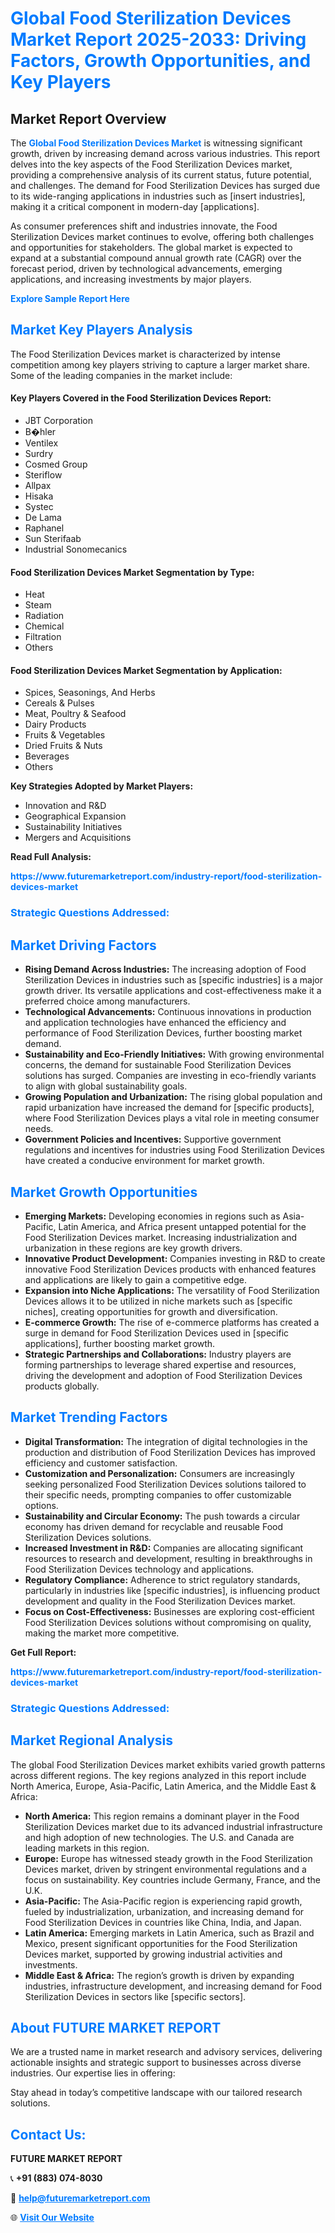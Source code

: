 <h1 style="color: #007BFF;">Global Food Sterilization Devices Market Report 2025-2033: Driving Factors, Growth Opportunities, and Key Players</h1>

<section id="overview">
<h2>Market Report Overview</h2>
<p>The <a href="https://www.futuremarketreport.com/industry-report/food-sterilization-devices-market" style="color: #007BFF; text-decoration: none;"><strong>Global Food Sterilization Devices Market</strong></a> is witnessing significant growth, driven by increasing demand across various industries. This report delves into the key aspects of the Food Sterilization Devices market, providing a comprehensive analysis of its current status, future potential, and challenges. The demand for Food Sterilization Devices has surged due to its wide-ranging applications in industries such as [insert industries], making it a critical component in modern-day [applications].</p>
<p>As consumer preferences shift and industries innovate, the Food Sterilization Devices market continues to evolve, offering both challenges and opportunities for stakeholders. The global market is expected to expand at a substantial compound annual growth rate (CAGR) over the forecast period, driven by technological advancements, emerging applications, and increasing investments by major players.</p>
</section>

<section id="overview">
<p><a href="https://www.futuremarketreport.com/request-sample/reportId=84900" style="color: #007BFF; text-decoration: none;"><strong>Explore Sample Report Here</strong></a></p>
</section>

<section id="key-players">
<h2 style="color: #007BFF;">Market Key Players Analysis</h2>
<p>The Food Sterilization Devices market is characterized by intense competition among key players striving to capture a larger market share. Some of the leading companies in the market include:</p>
<h4>Key Players Covered in the Food Sterilization Devices Report:</h4>
<ul><li>JBT Corporation</li><li>B�hler</li><li>Ventilex</li><li>Surdry</li><li>Cosmed Group</li><li>Steriflow</li><li>Allpax</li><li>Hisaka</li><li>Systec</li><li>De Lama</li><li>Raphanel</li><li>Sun Sterifaab</li><li>Industrial Sonomecanics</li></ul>
<h4>Food Sterilization Devices Market Segmentation by Type:</h4>
<ul><li>Heat</li><li>Steam</li><li>Radiation</li><li>Chemical</li><li>Filtration</li><li>Others</li></ul>

<h4>Food Sterilization Devices Market Segmentation by Application:</h4>
<ul><li>Spices, Seasonings, And Herbs</li><li>Cereals &amp; Pulses</li><li>Meat, Poultry &amp; Seafood</li><li>Dairy Products</li><li>Fruits &amp; Vegetables</li><li>Dried Fruits &amp; Nuts</li><li>Beverages</li><li>Others</li></ul>
<p><strong>Key Strategies Adopted by Market Players:</strong></p>
<ul>
<li>Innovation and R&D</li>
<li>Geographical Expansion</li>
<li>Sustainability Initiatives</li>
<li>Mergers and Acquisitions</li>
</ul>
</section>

<section>
<p><strong>Read Full Analysis: </strong></p><a href="https://www.futuremarketreport.com/industry-report/food-sterilization-devices-market" style="color: #007BFF; text-decoration: none;"><strong>https://www.futuremarketreport.com/industry-report/food-sterilization-devices-market</strong></a>
<h3 style="color: #007BFF;">Strategic Questions Addressed:</h3>
</section>

<section id="driving-factors">
<h2 style="color: #007BFF;">Market Driving Factors</h2>
<ul>
<li><strong>Rising Demand Across Industries:</strong> The increasing adoption of Food Sterilization Devices in industries such as [specific industries] is a major growth driver. Its versatile applications and cost-effectiveness make it a preferred choice among manufacturers.</li>
<li><strong>Technological Advancements:</strong> Continuous innovations in production and application technologies have enhanced the efficiency and performance of Food Sterilization Devices, further boosting market demand.</li>
<li><strong>Sustainability and Eco-Friendly Initiatives:</strong> With growing environmental concerns, the demand for sustainable Food Sterilization Devices solutions has surged. Companies are investing in eco-friendly variants to align with global sustainability goals.</li>
<li><strong>Growing Population and Urbanization:</strong> The rising global population and rapid urbanization have increased the demand for [specific products], where Food Sterilization Devices plays a vital role in meeting consumer needs.</li>
<li><strong>Government Policies and Incentives:</strong> Supportive government regulations and incentives for industries using Food Sterilization Devices have created a conducive environment for market growth.</li>
</ul>
</section>

<section id="growth-opportunities">
<h2 style="color: #007BFF;">Market Growth Opportunities</h2>
<ul>
<li><strong>Emerging Markets:</strong> Developing economies in regions such as Asia-Pacific, Latin America, and Africa present untapped potential for the Food Sterilization Devices market. Increasing industrialization and urbanization in these regions are key growth drivers.</li>
<li><strong>Innovative Product Development:</strong> Companies investing in R&D to create innovative Food Sterilization Devices products with enhanced features and applications are likely to gain a competitive edge.</li>
<li><strong>Expansion into Niche Applications:</strong> The versatility of Food Sterilization Devices allows it to be utilized in niche markets such as [specific niches], creating opportunities for growth and diversification.</li>
<li><strong>E-commerce Growth:</strong> The rise of e-commerce platforms has created a surge in demand for Food Sterilization Devices used in [specific applications], further boosting market growth.</li>
<li><strong>Strategic Partnerships and Collaborations:</strong> Industry players are forming partnerships to leverage shared expertise and resources, driving the development and adoption of Food Sterilization Devices products globally.</li>
</ul>
</section>

<section id="trending-factors">
<h2 style="color: #007BFF;">Market Trending Factors</h2>
<ul>
<li><strong>Digital Transformation:</strong> The integration of digital technologies in the production and distribution of Food Sterilization Devices has improved efficiency and customer satisfaction.</li>
<li><strong>Customization and Personalization:</strong> Consumers are increasingly seeking personalized Food Sterilization Devices solutions tailored to their specific needs, prompting companies to offer customizable options.</li>
<li><strong>Sustainability and Circular Economy:</strong> The push towards a circular economy has driven demand for recyclable and reusable Food Sterilization Devices solutions.</li>
<li><strong>Increased Investment in R&D:</strong> Companies are allocating significant resources to research and development, resulting in breakthroughs in Food Sterilization Devices technology and applications.</li>
<li><strong>Regulatory Compliance:</strong> Adherence to strict regulatory standards, particularly in industries like [specific industries], is influencing product development and quality in the Food Sterilization Devices market.</li>
<li><strong>Focus on Cost-Effectiveness:</strong> Businesses are exploring cost-efficient Food Sterilization Devices solutions without compromising on quality, making the market more competitive.</li>
</ul>
</section>

<section>
<p><strong>Get Full Report: </strong></p><a href="https://www.futuremarketreport.com/industry-report/food-sterilization-devices-market" style="color: #007BFF; text-decoration: none;"><strong>https://www.futuremarketreport.com/industry-report/food-sterilization-devices-market</strong></a>
<h3 style="color: #007BFF;">Strategic Questions Addressed:</h3>
</section>


<section id="regional-analysis">
<h2 style="color: #007BFF;">Market Regional Analysis</h2>
<p>The global Food Sterilization Devices market exhibits varied growth patterns across different regions. The key regions analyzed in this report include North America, Europe, Asia-Pacific, Latin America, and the Middle East & Africa:</p>
<ul>
<li><strong>North America:</strong> This region remains a dominant player in the Food Sterilization Devices market due to its advanced industrial infrastructure and high adoption of new technologies. The U.S. and Canada are leading markets in this region.</li>
<li><strong>Europe:</strong> Europe has witnessed steady growth in the Food Sterilization Devices market, driven by stringent environmental regulations and a focus on sustainability. Key countries include Germany, France, and the U.K.</li>
<li><strong>Asia-Pacific:</strong> The Asia-Pacific region is experiencing rapid growth, fueled by industrialization, urbanization, and increasing demand for Food Sterilization Devices in countries like China, India, and Japan.</li>
<li><strong>Latin America:</strong> Emerging markets in Latin America, such as Brazil and Mexico, present significant opportunities for the Food Sterilization Devices market, supported by growing industrial activities and investments.</li>
<li><strong>Middle East & Africa:</strong> The region’s growth is driven by expanding industries, infrastructure development, and increasing demand for Food Sterilization Devices in sectors like [specific sectors].</li>
</ul>
</section>

<footer>
<h2 style="color: #007BFF;">About FUTURE MARKET REPORT</h2>
<p>We are a trusted name in market research and advisory services, delivering actionable insights and strategic support to businesses across diverse industries. Our expertise lies in offering:</p>

<p>Stay ahead in today’s competitive landscape with our tailored research solutions.</p>

<h2 style="color: #007BFF;">Contact Us:</h2>
<p><strong>FUTURE MARKET REPORT</strong></p>
<p>📞 <strong>+91 (883) 074-8030</strong></p>
<p>📧 <strong><a href="mailto:help@futuremarketreport.com" style="color: #007BFF;">help@futuremarketreport.com</a></strong></p>
<p>🌐 <strong><a href="https://www.futuremarketreport.com/" style="color: #007BFF;">Visit Our Website</a></strong></p>
</footer>